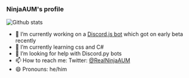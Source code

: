 ### NinjaAUM's profile


![Github stats](https://github-readme-stats.vercel.app/api?username=NinjaAUM)

- 🔭 I’m currently working on a [Discord.js bot](https://github.com/Discord-bot-templates/Example-Discord.js-bot) which got on early beta recently
- 🌱 I’m currently learning css and C#
- 🤔 I’m looking for help with Discord.py bots
- 📫 How to reach me: Twitter: [@RealNinjaAUM](https://twitter.com/RealNinjaAUM)
- 😄 Pronouns: he/him
